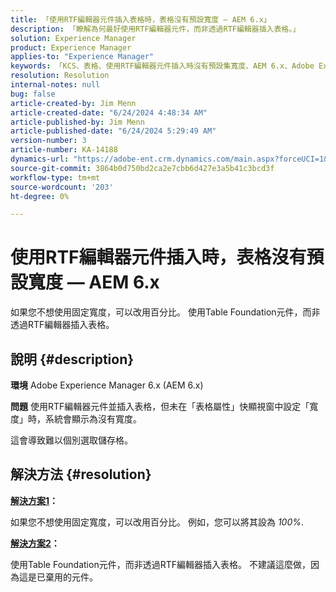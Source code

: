 ```yaml
---
title: 「使用RTF編輯器元件插入表格時，表格沒有預設寬度 — AEM 6.x」
description: 「瞭解為何最好使用RTF編輯器元件，而非透過RTF編輯器插入表格。」
solution: Experience Manager
product: Experience Manager
applies-to: "Experience Manager"
keywords: 「KCS、表格、使用RTF編輯器元件插入時沒有預設集寬度、AEM 6.x、Adobe Experience Manager 6.x、疑難排解」
resolution: Resolution
internal-notes: null
bug: false
article-created-by: Jim Menn
article-created-date: "6/24/2024 4:48:34 AM"
article-published-by: Jim Menn
article-published-date: "6/24/2024 5:29:49 AM"
version-number: 3
article-number: KA-14188
dynamics-url: "https://adobe-ent.crm.dynamics.com/main.aspx?forceUCI=1&pagetype=entityrecord&etn=knowledgearticle&id=6917cdfe-e431-ef11-8409-000d3a5a67ba"
source-git-commit: 3864b0d750bd2ca2e7cbb6d427e3a5b41c3bcd3f
workflow-type: tm+mt
source-wordcount: '203'
ht-degree: 0%

---
```


# 使用RTF編輯器元件插入時，表格沒有預設寬度 — AEM 6.x


如果您不想使用固定寬度，可以改用百分比。 使用Table Foundation元件，而非透過RTF編輯器插入表格。

## 說明 {#description}


<b>環境</b>
Adobe Experience Manager 6.x (AEM 6.x)

<b>問題</b>
使用RTF編輯器元件並插入表格，但未在「表格屬性」快顯視窗中設定「寬度」時，系統會顯示為沒有寬度。

這會導致難以個別選取儲存格。


## 解決方法 {#resolution}


<b><u>解決方案1</u>：</b>

如果您不想使用固定寬度，可以改用百分比。 例如，您可以將其設為 *100%*.

<b><u>解決方案2</u>：</b>

使用Table Foundation元件，而非透過RTF編輯器插入表格。 不建議這麼做，因為這是已棄用的元件。
